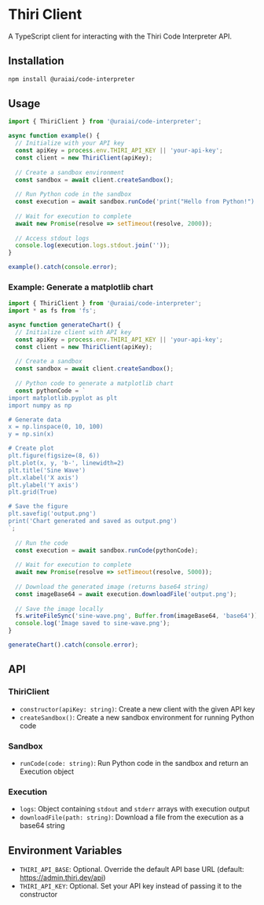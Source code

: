 # Thiri Client

A TypeScript client for interacting with the Thiri Code Interpreter API.

## Installation

```bash
npm install @uraiai/code-interpreter
```

## Usage

```typescript
import { ThiriClient } from '@uraiai/code-interpreter';

async function example() {
  // Initialize with your API key
  const apiKey = process.env.THIRI_API_KEY || 'your-api-key';
  const client = new ThiriClient(apiKey);
  
  // Create a sandbox environment
  const sandbox = await client.createSandbox();
  
  // Run Python code in the sandbox
  const execution = await sandbox.runCode('print("Hello from Python!")');
  
  // Wait for execution to complete
  await new Promise(resolve => setTimeout(resolve, 2000));
  
  // Access stdout logs
  console.log(execution.logs.stdout.join(''));
}

example().catch(console.error);
```

### Example: Generate a matplotlib chart

```typescript
import { ThiriClient } from '@uraiai/code-interpreter';
import * as fs from 'fs';

async function generateChart() {
  // Initialize client with API key
  const apiKey = process.env.THIRI_API_KEY || 'your-api-key';
  const client = new ThiriClient(apiKey);
  
  // Create a sandbox
  const sandbox = await client.createSandbox();
  
  // Python code to generate a matplotlib chart
  const pythonCode = `
import matplotlib.pyplot as plt
import numpy as np

# Generate data
x = np.linspace(0, 10, 100)
y = np.sin(x)

# Create plot
plt.figure(figsize=(8, 6))
plt.plot(x, y, 'b-', linewidth=2)
plt.title('Sine Wave')
plt.xlabel('X axis')
plt.ylabel('Y axis')
plt.grid(True)

# Save the figure
plt.savefig('output.png')
print('Chart generated and saved as output.png')
`;
  
  // Run the code
  const execution = await sandbox.runCode(pythonCode);
  
  // Wait for execution to complete
  await new Promise(resolve => setTimeout(resolve, 5000));
  
  // Download the generated image (returns base64 string)
  const imageBase64 = await execution.downloadFile('output.png');
  
  // Save the image locally
  fs.writeFileSync('sine-wave.png', Buffer.from(imageBase64, 'base64'));
  console.log('Image saved to sine-wave.png');
}

generateChart().catch(console.error);
```

## API

### ThiriClient

- `constructor(apiKey: string)`: Create a new client with the given API key
- `createSandbox()`: Create a new sandbox environment for running Python code

### Sandbox

- `runCode(code: string)`: Run Python code in the sandbox and return an Execution object

### Execution

- `logs`: Object containing `stdout` and `stderr` arrays with execution output
- `downloadFile(path: string)`: Download a file from the execution as a base64 string

## Environment Variables

- `THIRI_API_BASE`: Optional. Override the default API base URL (default: https://admin.thiri.dev/api)
- `THIRI_API_KEY`: Optional. Set your API key instead of passing it to the constructor
